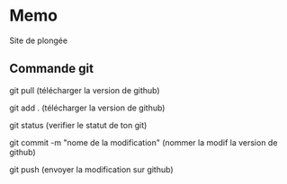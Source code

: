 # Memo

Site de plongée


## Commande git

git pull                                                (télécharger la version de github)

git add .                                            (télécharger la version de github)

git status                                           (verifier le statut de ton git)

git commit -m "nome de la modification"             (nommer la modif la version de github)

git push                                             (envoyer la modification sur github)